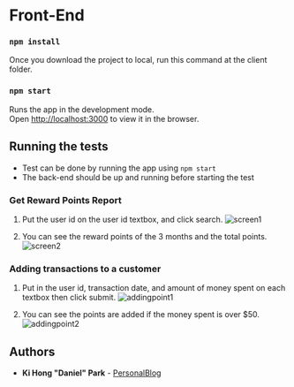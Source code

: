 # Front-End

### `npm install`

Once you download the project to local, run this command at the client folder.

### `npm start`

Runs the app in the development mode.<br />
Open [http://localhost:3000](http://localhost:3000) to view it in the browser.

## Running the tests
* Test can be done by running the app using `npm start`
* The back-end should be up and running before starting the test

### Get Reward Points Report
1. Put the user id on the user id textbox, and click search.
![screen1](https://user-images.githubusercontent.com/34907404/73322543-98ddcb80-420a-11ea-9a6c-c60ca6a0f425.JPG)

2. You can see the reward points of the 3 months and the total points.
![screen2](https://user-images.githubusercontent.com/34907404/73322548-9aa78f00-420a-11ea-9bee-b5902ec4070b.JPG)

### Adding transactions to a customer
1. Put in the user id, transaction date, and amount of money spent on each textbox then click submit.
![addingpoint1](https://user-images.githubusercontent.com/34907404/73322553-9c715280-420a-11ea-8429-c64e1da3986c.JPG)

2. You can see the points are added if the money spent is over $50.
![addingpoint2](https://user-images.githubusercontent.com/34907404/73322556-9e3b1600-420a-11ea-9269-de0c3a265ce1.JPG)

## Authors
* **Ki Hong "Daniel" Park** - [PersonalBlog](https://www.notion.so/kihong017/Leaving-Traces-5ece193b296e4ea494327207224c6ce2)
